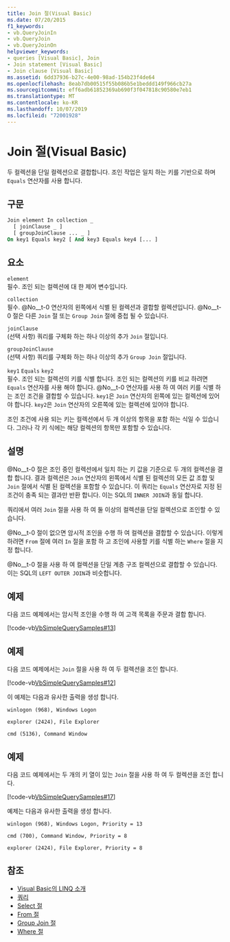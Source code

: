 ```yaml
---
title: Join 절(Visual Basic)
ms.date: 07/20/2015
f1_keywords:
- vb.QueryJoinIn
- vb.QueryJoin
- vb.QueryJoinOn
helpviewer_keywords:
- queries [Visual Basic], Join
- Join statement [Visual Basic]
- Join clause [Visual Basic]
ms.assetid: 6dd37936-b27c-4e00-98ad-154b23f4de64
ms.openlocfilehash: 8eab7db00515f55b086b5e1beddd149f966cb27a
ms.sourcegitcommit: eff6adb61852369ab690f3f047818c90580e7eb1
ms.translationtype: MT
ms.contentlocale: ko-KR
ms.lasthandoff: 10/07/2019
ms.locfileid: "72001928"
---
```

# <a name="join-clause-visual-basic"></a>Join 절(Visual Basic)
두 컬렉션을 단일 컬렉션으로 결합합니다. 조인 작업은 일치 하는 키를 기반으로 하며 `Equals` 연산자를 사용 합니다.  
  
## <a name="syntax"></a>구문  
  
```vb  
Join element In collection _  
  [ joinClause _ ]   
  [ groupJoinClause ... _ ]   
On key1 Equals key2 [ And key3 Equals key4 [... ]  
```  
  
## <a name="parts"></a>요소  
 `element`  
 필수. 조인 되는 컬렉션에 대 한 제어 변수입니다.  
  
 `collection`  
 필수. @No__t-0 연산자의 왼쪽에서 식별 된 컬렉션과 결합할 컬렉션입니다. @No__t-0 절은 다른 `Join` 절 또는 `Group Join` 절에 중첩 될 수 있습니다.  
  
 `joinClause`  
 (선택 사항) 쿼리를 구체화 하는 하나 이상의 추가 `Join` 절입니다.  
  
 `groupJoinClause`  
 (선택 사항) 쿼리를 구체화 하는 하나 이상의 추가 `Group Join` 절입니다.  
  
 `key1` `Equals` `key2`  
 필수. 조인 되는 컬렉션의 키를 식별 합니다. 조인 되는 컬렉션의 키를 비교 하려면 `Equals` 연산자를 사용 해야 합니다. @No__t-0 연산자를 사용 하 여 여러 키를 식별 하는 조인 조건을 결합할 수 있습니다. `key1`은 `Join` 연산자의 왼쪽에 있는 컬렉션에 있어야 합니다. `key2`은 `Join` 연산자의 오른쪽에 있는 컬렉션에 있어야 합니다.  
  
 조인 조건에 사용 되는 키는 컬렉션에서 두 개 이상의 항목을 포함 하는 식일 수 있습니다. 그러나 각 키 식에는 해당 컬렉션의 항목만 포함할 수 있습니다.  
  
## <a name="remarks"></a>설명  
 @No__t-0 절은 조인 중인 컬렉션에서 일치 하는 키 값을 기준으로 두 개의 컬렉션을 결합 합니다. 결과 컬렉션은 `Join` 연산자의 왼쪽에서 식별 된 컬렉션의 모든 값 조합 및 `Join` 절에서 식별 된 컬렉션을 포함할 수 있습니다. 이 쿼리는 `Equals` 연산자로 지정 된 조건이 충족 되는 결과만 반환 합니다. 이는 SQL의 `INNER JOIN`과 동일 합니다.  
  
 쿼리에서 여러 `Join` 절을 사용 하 여 둘 이상의 컬렉션을 단일 컬렉션으로 조인할 수 있습니다.  
  
 @No__t-0 절이 없으면 암시적 조인을 수행 하 여 컬렉션을 결합할 수 있습니다. 이렇게 하려면 `From` 절에 여러 `In` 절을 포함 하 고 조인에 사용할 키를 식별 하는 `Where` 절을 지정 합니다.  
  
 @No__t-0 절을 사용 하 여 컬렉션을 단일 계층 구조 컬렉션으로 결합할 수 있습니다. 이는 SQL의 `LEFT OUTER JOIN`과 비슷합니다.  
  
## <a name="example"></a>예제  
 다음 코드 예제에서는 암시적 조인을 수행 하 여 고객 목록을 주문과 결합 합니다.  
  
 [!code-vb[VbSimpleQuerySamples#13](~/samples/snippets/visualbasic/VS_Snippets_VBCSharp/VbSimpleQuerySamples/VB/QuerySamples1.vb#13)]  
  
## <a name="example"></a>예제  
 다음 코드 예제에서는 `Join` 절을 사용 하 여 두 컬렉션을 조인 합니다.  
  
 [!code-vb[VbSimpleQuerySamples#12](~/samples/snippets/visualbasic/VS_Snippets_VBCSharp/VbSimpleQuerySamples/VB/QuerySamples2.vb#12)]  
  
 이 예제는 다음과 유사한 출력을 생성 합니다.  
  
 `winlogon (968), Windows Logon`  
  
 `explorer (2424), File Explorer`  
  
 `cmd (5136), Command Window`  
  
## <a name="example"></a>예제  
 다음 코드 예제에서는 두 개의 키 열이 있는 `Join` 절을 사용 하 여 두 컬렉션을 조인 합니다.  
  
 [!code-vb[VbSimpleQuerySamples#17](~/samples/snippets/visualbasic/VS_Snippets_VBCSharp/VbSimpleQuerySamples/VB/QuerySamples3.vb#17)]  
  
 예제는 다음과 유사한 출력을 생성 합니다.  
  
 `winlogon (968), Windows Logon, Priority = 13`  
  
 `cmd (700), Command Window, Priority = 8`  
  
 `explorer (2424), File Explorer, Priority = 8`  
  
## <a name="see-also"></a>참조

- [Visual Basic의 LINQ 소개](../../../visual-basic/programming-guide/language-features/linq/introduction-to-linq.md)
- [쿼리](../../../visual-basic/language-reference/queries/index.md)
- [Select 절](../../../visual-basic/language-reference/queries/select-clause.md)
- [From 절](../../../visual-basic/language-reference/queries/from-clause.md)
- [Group Join 절](../../../visual-basic/language-reference/queries/group-join-clause.md)
- [Where 절](../../../visual-basic/language-reference/queries/where-clause.md)
